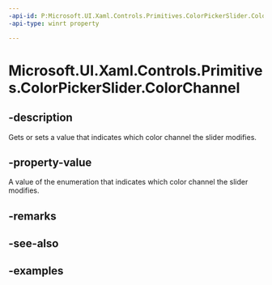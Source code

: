 ```yaml
---
-api-id: P:Microsoft.UI.Xaml.Controls.Primitives.ColorPickerSlider.ColorChannel
-api-type: winrt property

---
```

<!-- Property syntax.
public ColorPickerHsvChannel ColorChannel { get;  set; }
-->

# Microsoft.UI.Xaml.Controls.Primitives.ColorPickerSlider.ColorChannel


## -description

Gets or sets a value that indicates which color channel the slider modifies.


## -property-value

A value of the enumeration that indicates which color channel the slider modifies.


## -remarks


## -see-also


## -examples


